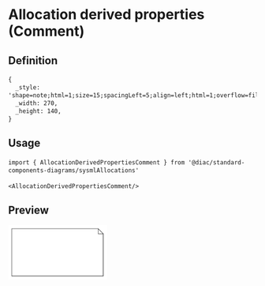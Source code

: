 # Allocation derived properties (Comment)

## Definition

```
{
  _style: 'shape=note;html=1;size=15;spacingLeft=5;align=left;html=1;overflow=fill;whiteSpace=wrap;align=center;',
  _width: 270,
  _height: 140,
}
```

## Usage

```
import { AllocationDerivedPropertiesComment } from '@diac/standard-components-diagrams/sysmlAllocations'

<AllocationDerivedPropertiesComment/>
```

## Preview

<img src="./allocation-derived-properties-comment.png" width="200"/>
